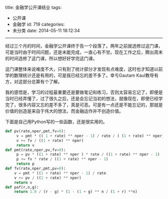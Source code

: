 title: 金融学公开课结业
tags:
  - 公开课
  - 金融学
id: 719
categories:
  - 未分类
date: 2014-05-11 18:12:34
---

经过三个月的时间，金融学公开课终于告一个段落了。两年之前就选修过这门课，可是当时由于时间问题，还是未能完成，一直心有不甘。现在工作之后，腾出周末的时间选修了这门课，所以想好好学完这门课。

这门课整体来说难度不大，只有到了统计部分才发现有点难度，这时也才知道以前学的数理统计还是有用的，可是我已经忘的差不多了。幸亏Gautam Kaul教导有方，对这部分总算有个了解。

我的感悟是，学习的过程最重要还是要做笔记和练习，否则太容易忘记了，即便是当时已经弄懂了，过了很久之后，还是会忘记当初的想法，就像现在，即使已经学完了，很多内容又忘的差不多了，真是可恶。可是有一点还是不能忘记的，那就是价值的创造是来自于伟大的想法，而金融运作并不创造价值。

下面是自己用Python写的一些函数，还是很实用的。

``` python
def pv(rate,nper,pmt,fv=0):
     v = pmt * (( 1 + rate) ** nper - 1) / rate / ( (1 + rate) ** nper)
     v += fv / ((1 + rate) ** nper)
     return v
def pmt(rate,nper,pv,fv=0):
     p = pv * ((1 + rate) ** nper ) * rate / ((1 + rate) ** nper - 1)
     p += fv * rate / ((1 + rate) ** nper - 1)
     return p
def fv(rate,nper,pmt,pv=0):
    v = pmt * ((1 + rate) ** nper - 1) / rate
    v += pv / ((1 + rate) ** nper)
    return v
def paf(r,n,g):
    return 1.0 / (r - g) * (1 - (1 + g) ** n / (1 + r) **n)
```
